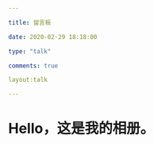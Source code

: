 ```yaml
---

title: 留言板

date: 2020-02-29 18:18:00   

type: "talk"                

comments: true   

layout:talk

---
```


<h1>Hello，这是我的相册。</h1>
